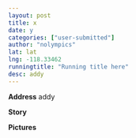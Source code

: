 ```yaml
---
layout: post
title: x
date: y
categories: ["user-submitted"]
author: "nolympics"
lat: lat
lng: -118.33462
runningtitle: "Running title here"
desc: addy
---
```

**Address**
addy

**Story**


**Pictures**
